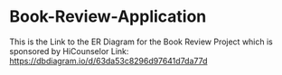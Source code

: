 # Book-Review-Application
This is the Link to the ER Diagram for the Book Review Project which is sponsored by HiCounselor
Link: https://dbdiagram.io/d/63da53c8296d97641d7da77d
